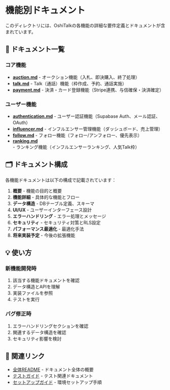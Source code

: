 # 機能別ドキュメント

このディレクトリには、OshiTalkの各機能の詳細な要件定義とドキュメントが含まれています。

## 📁 ドキュメント一覧

### コア機能
- **[auction.md](./auction.md)** - オークション機能（入札、即決購入、終了処理）
- **[talk.md](./talk.md)** - Talk（通話）機能（枠作成、予約、通話実施）
- **[payment.md](./payment.md)** - 決済・カード登録機能（Stripe連携、与信確保・決済確定）

### ユーザー機能
- **[authentication.md](./authentication.md)** - ユーザー認証機能（Supabase Auth、メール認証、OAuth）
- **[influencer.md](./influencer.md)** - インフルエンサー管理機能（ダッシュボード、売上管理）
- **[follow.md](./follow.md)** - フォロー機能（フォロー/アンフォロー、優先表示）
- **[ranking.md](./ranking.md)** - ランキング機能（インフルエンサーランキング、人気Talk枠）

## 🗂️ ドキュメント構成

各機能ドキュメントは以下の構成で記載されています：

1. **概要** - 機能の目的と概要
2. **機能詳細** - 具体的な機能とフロー
3. **データ構造** - DBテーブル定義、スキーマ
4. **UI/UX** - ユーザーインターフェース設計
5. **エラーハンドリング** - エラー処理とメッセージ
6. **セキュリティ** - セキュリティ対策とRLS設定
7. **パフォーマンス最適化** - 最適化手法
8. **将来実装予定** - 今後の拡張機能

## 💡 使い方

### 新機能開発時
1. 該当する機能ドキュメントを確認
2. データ構造とAPIを理解
3. 実装ファイルを参照
4. テストを実行

### バグ修正時
1. エラーハンドリングセクションを確認
2. 関連するデータ構造を確認
3. セキュリティ影響を検討

## 🔗 関連リンク

- [全体README](../README.md) - ドキュメント全体の概要
- [テストガイド](../test/) - テスト関連ドキュメント
- [セットアップガイド](../setup/) - 環境セットアップ手順
